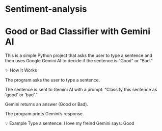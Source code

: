 # Sentiment-analysis

# Good or Bad Classifier with Gemini AI

This is a simple Python project that asks the user to type a sentence and then uses Google Gemini AI to decide if the sentence is “Good” or “Bad.”

✨ How It Works

The program asks the user to type a sentence.

The sentence is sent to Gemini AI with a prompt:
“Classify this sentence as 'good' or 'bad'.”

Gemini returns an answer (Good or Bad).

The program prints Gemini’s response.


💡 Example
Type a sentence: I love my freind
Gemini says: Good

